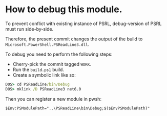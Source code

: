 # How to debug this module.

To prevent conflict with existing instance of PSRL, debug-version of PSRL must run side-by-side.

Therefore, the present commit changes the output of the build to `Microsoft.PowerShell.PSReadLine3.dll`.

To debug you need to perform the following steps:

- Cherry-pick the commit tagged `WORK`.
- Run the `build.ps1` build.
- Create a symbolic link like so:

```cmd
DOS> cd PSReadLine/bin/Debug
DOS> mklink /D PSReadLine3 net6.0 
```

Then you can register a new module in pwsh:

```pwsh
$Env:PSModulePath="..\PSReadLine\bin\Debug;$($EnvPSModulePath)"
```
